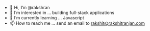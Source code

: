 - 👋 Hi, I’m @rakshran
- 👀 I’m interested in ... building full-stack applications
- 🌱 I’m currently learning ... Javascript
- 📫 How to reach me ... send an email to rakshit@rakshitranjan.com


